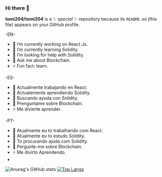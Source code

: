 ### Hi there 👋


**tomi204/tomi204** is a ✨ _special_ ✨ repository because its `README.md` (this file) appears on your GitHub profile.

 -EN-   
 
- 🔭 I’m currently working on React Js.
- 🌱 I’m currently learning Solidity.
- 🤔 I’m looking for help with Solidity.
- 💬 Ask me about Blockchain.
- ⚡ Fun fact: learn.

-ES- 
   
- 🔭 Actualmente trabajando en React.
- 🌱 Actualemente aprendiendo Solidity.
- 🤔 Buscando ayuda con Solidity.
- 💬 Prenguntame sobre Blockchain.
- ⚡ Me divierte aprender.

-PT-
- 🔭 Atualmente eu to trabalhando com React.
- 🌱 Atualmente eu to estudo Solidity.
- 🤔 To procurando ajuda com Solidity.
- 💬 Pergunte-me sobre Blockchain.
- ⚡ Me divirto Aprendendo.
- 


![Anurag's GitHub stats](https://github-readme-stats.vercel.app/api?username=tomi204&show_icons=true&theme=dark&hide_border=false)
[![Top Langs](https://github-readme-stats.vercel.app/api/top-langs/?username=tomi204&layout=compact&theme=dark&hide_border=false)](https://github.com/anuraghazra/github-readme-stats)
